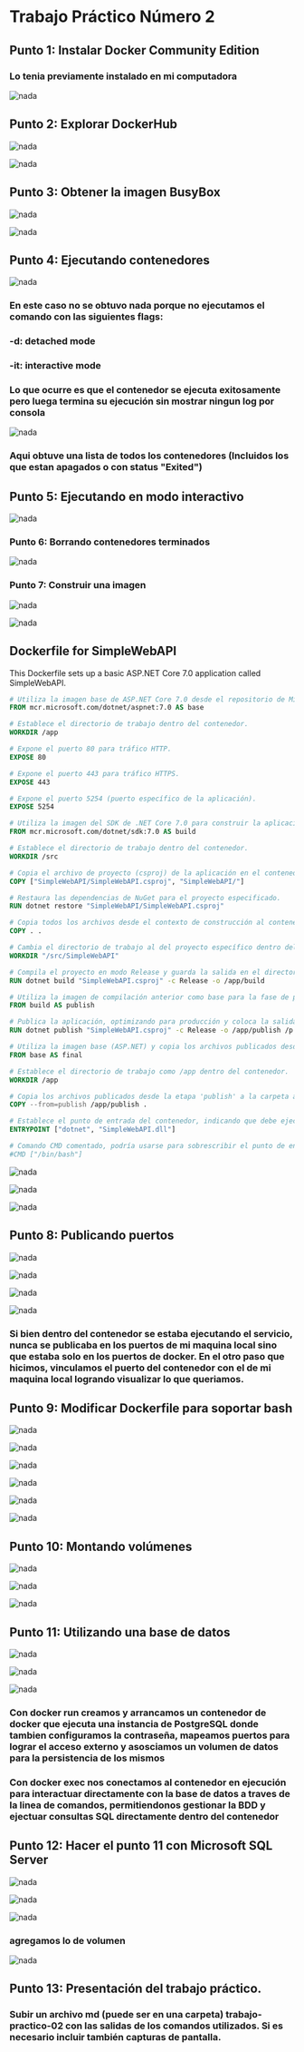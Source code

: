 # Trabajo Práctico Número 2

## Punto 1: Instalar Docker Community Edition

### Lo tenia previamente instalado en mi computadora

![nada](images/0.png)

## Punto 2: Explorar DockerHub

![nada](images/1.png)

![nada](images/2.png)

## Punto 3: Obtener la imagen BusyBox

![nada](images/3.png)

![nada](images/4.png)

## Punto 4: Ejecutando contenedores

![nada](images/5.png)

### En este caso no se obtuvo nada porque no ejecutamos el comando con las siguientes flags:

### -d: detached mode

### -it: interactive mode

### Lo que ocurre es que el contenedor se ejecuta exitosamente pero luega termina su ejecución sin mostrar ningun log por consola

![nada](images/6.png)

### Aqui obtuve una lista de todos los contenedores (Incluidos los que estan apagados o con status "Exited")

## Punto 5: Ejecutando en modo interactivo

![nada](images/7.png)

### Punto 6: Borrando contenedores terminados

![nada](images/8.png)

### Punto 7: Construir una imagen

![nada](images/9.png)

![nada](images/10.png)

## Dockerfile for SimpleWebAPI

This Dockerfile sets up a basic ASP.NET Core 7.0 application called SimpleWebAPI.

```Dockerfile
# Utiliza la imagen base de ASP.NET Core 7.0 desde el repositorio de Microsoft.
FROM mcr.microsoft.com/dotnet/aspnet:7.0 AS base

# Establece el directorio de trabajo dentro del contenedor.
WORKDIR /app

# Expone el puerto 80 para tráfico HTTP.
EXPOSE 80

# Expone el puerto 443 para tráfico HTTPS.
EXPOSE 443

# Expone el puerto 5254 (puerto específico de la aplicación).
EXPOSE 5254

# Utiliza la imagen del SDK de .NET Core 7.0 para construir la aplicación.
FROM mcr.microsoft.com/dotnet/sdk:7.0 AS build

# Establece el directorio de trabajo dentro del contenedor.
WORKDIR /src

# Copia el archivo de proyecto (csproj) de la aplicación en el contenedor.
COPY ["SimpleWebAPI/SimpleWebAPI.csproj", "SimpleWebAPI/"]

# Restaura las dependencias de NuGet para el proyecto especificado.
RUN dotnet restore "SimpleWebAPI/SimpleWebAPI.csproj"

# Copia todos los archivos desde el contexto de construcción al contenedor.
COPY . .

# Cambia el directorio de trabajo al del proyecto específico dentro del contenedor.
WORKDIR "/src/SimpleWebAPI"

# Compila el proyecto en modo Release y guarda la salida en el directorio /app/build.
RUN dotnet build "SimpleWebAPI.csproj" -c Release -o /app/build

# Utiliza la imagen de compilación anterior como base para la fase de publicación.
FROM build AS publish

# Publica la aplicación, optimizando para producción y coloca la salida en /app/publish.
RUN dotnet publish "SimpleWebAPI.csproj" -c Release -o /app/publish /p:UseAppHost=false

# Utiliza la imagen base (ASP.NET) y copia los archivos publicados desde la etapa anterior.
FROM base AS final

# Establece el directorio de trabajo como /app dentro del contenedor.
WORKDIR /app

# Copia los archivos publicados desde la etapa 'publish' a la carpeta actual en el contenedor.
COPY --from=publish /app/publish .

# Establece el punto de entrada del contenedor, indicando que debe ejecutarse el archivo .dll de la aplicación.
ENTRYPOINT ["dotnet", "SimpleWebAPI.dll"]

# Comando CMD comentado, podría usarse para sobrescribir el punto de entrada, por ejemplo, para acceder a una shell.
#CMD ["/bin/bash"]
```

![nada](images/11.png)

![nada](images/12.png)

![nada](images/13.png)

## Punto 8: Publicando puertos

![nada](images/14.png)

![nada](images/15.png)

![nada](images/16.png)

![nada](images/17.png)

### Si bien dentro del contenedor se estaba ejecutando el servicio, nunca se publicaba en los puertos de mi maquina local sino que estaba solo en los puertos de docker. En el otro paso que hicimos, vinculamos el puerto del contenedor con el de mi maquina local logrando visualizar lo que queriamos.

## Punto 9: Modificar Dockerfile para soportar bash

![nada](images/18.png)

![nada](images/19.png)

![nada](images/20.png)

![nada](images/21.png)

![nada](images/22.png)

![nada](images/23.png)

## Punto 10: Montando volúmenes

![nada](images/24.png)

![nada](images/25.png)

![nada](images/26.png)

## Punto 11: Utilizando una base de datos

![nada](images/27.png)

![nada](images/28.png)

![nada](images/29.png)

### Con docker run creamos y arrancamos un contenedor de docker que ejecuta una instancia de PostgreSQL donde tambien configuramos la contraseña, mapeamos puertos para lograr el acceso externo y asosciamos un volumen de datos para la persistencia de los mismos

### Con docker exec nos conectamos al contenedor en ejecución para interactuar directamente con la base de datos a traves de la linea de comandos, permitiendonos gestionar la BDD y ejectuar consultas SQL directamente dentro del contenedor

## Punto 12: Hacer el punto 11 con Microsoft SQL Server

![nada](images/31.png)

![nada](images/32.png)

![nada](images/33.png)

### agregamos lo de volumen

![nada](images/34.png)

## Punto 13: Presentación del trabajo práctico.

### Subir un archivo md (puede ser en una carpeta) trabajo-practico-02 con las salidas de los comandos utilizados. Si es necesario incluir también capturas de pantalla.
